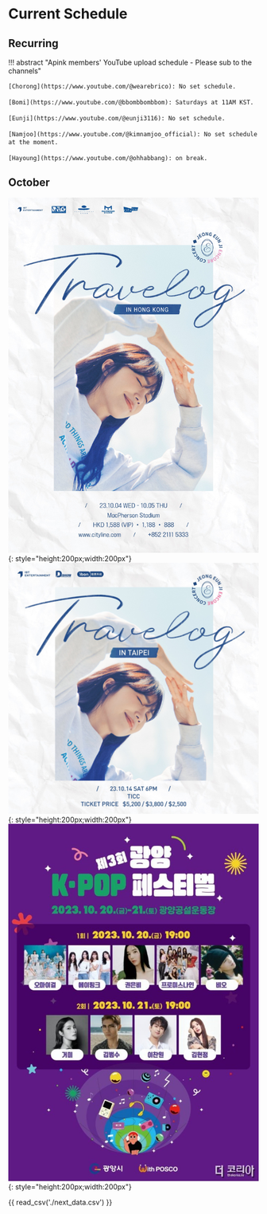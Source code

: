 # Current Schedule

## Recurring

!!! abstract "Apink members' YouTube upload schedule - Please sub to the channels"

    [Chorong](https://www.youtube.com/@wearebrico): No set schedule.

    [Bomi](https://www.youtube.com/@bbombbombbom): Saturdays at 11AM KST.

    [Eunji](https://www.youtube.com/@eunji3116): No set schedule.

    [Namjoo](https://www.youtube.com/@kimnamjoo_official): No set schedule at the moment.

    [Hayoung](https://www.youtube.com/@ohhabbang): on break.

## October

![Travelog Encore Concert Hong Kong](assets/images/../../../assets/images/event_images/Travelog_enore_HK.jpg){: style="height:200px;width:200px"}
![Travelog Encore Concert Taipei](assets/../../assets/images/event_images/Travelog_encore_Taipei.jpeg){: style="height:200px;width:200px"}
![제3회 광양 K-POP 페스티벌](assets/../../assets/images/event_images/kpop_festival.jpg){: style="height:200px;width:200px"}

{{ read_csv('./next_data.csv') }}
